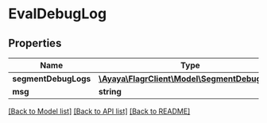 # EvalDebugLog

## Properties
Name | Type | Description | Notes
------------ | ------------- | ------------- | -------------
**segmentDebugLogs** | [**\Ayaya\FlagrClient\Model\SegmentDebugLog[]**](SegmentDebugLog.md) |  | [optional] 
**msg** | **string** |  | [optional] 

[[Back to Model list]](../../README.md#documentation-for-models) [[Back to API list]](../../README.md#documentation-for-api-endpoints) [[Back to README]](../../README.md)

